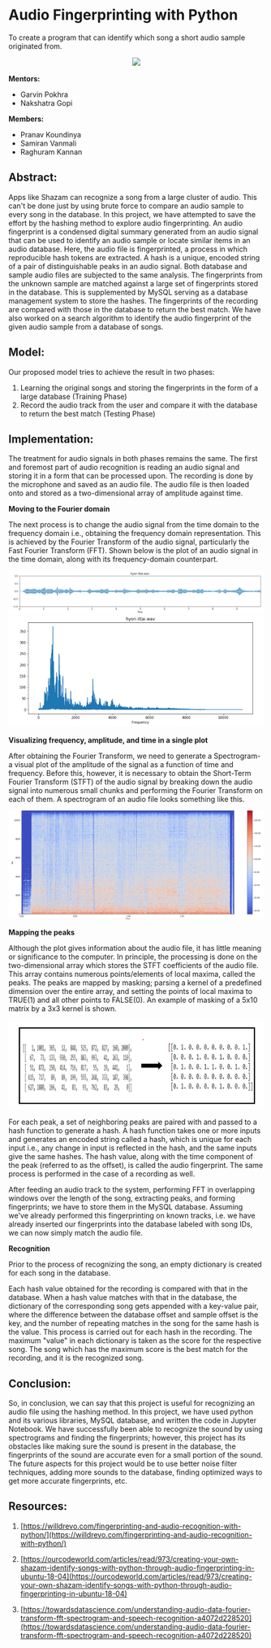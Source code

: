 # **Audio Fingerprinting with Python**

To create a program that can identify which song a short audio sample originated from.

<p align='center'>
<img src="https://github.com/IEEE-NITK/AudioFingerprinting/blob/main/Blog/Images/Thumbnail.png" />
</p>

**Mentors:**

- Garvin Pokhra
- Nakshatra Gopi

**Members:**

- Pranav Koundinya
- Samiran Vanmali
- Raghuram Kannan

## **Abstract:**

Apps like Shazam can recognize a song from a large cluster of audio. This can&#39;t be done just by using brute force to compare an audio sample to every song in the database. In this project, we have attempted to save the effort by the hashing method to explore audio fingerprinting. An audio fingerprint is a condensed digital summary generated from an audio signal that can be used to identify an audio sample or locate similar items in an audio database. Here, the audio file is fingerprinted, a process in which reproducible hash tokens are extracted. A hash is a unique, encoded string of a pair of distinguishable peaks in an audio signal. Both database and sample audio files are subjected to the same analysis. The fingerprints from the unknown sample are matched against a large set of fingerprints stored in the database. This is supplemented by MySQL serving as a database management system to store the hashes. The fingerprints of the recording are compared with those in the database to return the best match. We have also worked on a search algorithm to identify the audio fingerprint of the given audio sample from a database of songs.

## **Model:**

Our proposed model tries to achieve the result in two phases:

1. Learning the original songs and storing the fingerprints in the form of a large database (Training Phase)
2. Record the audio track from the user and compare it with the database to return the best match (Testing Phase)

## **Implementation:**

The treatment for audio signals in both phases remains the same. The first and foremost part of audio recognition is reading an audio signal and storing it in a form that can be processed upon. The recording is done by the microphone and saved as an audio file. The audio file is then loaded onto and stored as a two-dimensional array of amplitude against time.

**Moving to the Fourier domain**

The next process is to change the audio signal from the time domain to the frequency domain i.e., obtaining the frequency domain representation. This is achieved by the Fourier Transform of the audio signal, particularly the Fast Fourier Transform (FFT). Shown below is the plot of an audio signal in the time domain, along with its frequency-domain counterpart.

<img src="https://github.com/IEEE-NITK/AudioFingerprinting/blob/main/Blog/Images/img1.png" />
<img src="https://github.com/IEEE-NITK/AudioFingerprinting/blob/main/Blog/Images/img2.png" />


**Visualizing frequency, amplitude, and time in a single plot**

After obtaining the Fourier Transform, we need to generate a Spectrogram- a visual plot of the amplitude of the signal as a function of time and frequency. Before this, however, it is necessary to obtain the Short-Term Fourier Transform (STFT) of the audio signal by breaking down the audio signal into numerous small chunks and performing the Fourier Transform on each of them. A spectrogram of an audio file looks something like this.

<img src="https://github.com/IEEE-NITK/AudioFingerprinting/blob/main/Blog/Images/img3.png" />

**Mapping the peaks**

Although the plot gives information about the audio file, it has little meaning or significance to the computer. In principle, the processing is done on the two-dimensional array which stores the STFT coefficients of the audio file. This array contains numerous points/elements of local maxima, called the peaks. The peaks are mapped by masking; parsing a kernel of a predefined dimension over the entire array, and setting the points of local maxima to TRUE(1) and all other points to FALSE(0). An example of masking of a 5x10 matrix by a 3x3 kernel is shown.

<img src="https://github.com/IEEE-NITK/AudioFingerprinting/blob/main/Blog/Images/img4.png" />

For each peak, a set of neighboring peaks are paired with and passed to a hash function to generate a hash. A hash function takes one or more inputs and generates an encoded string called a hash, which is unique for each input i.e., any change in input is reflected in the hash, and the same inputs give the same hashes. The hash value, along with the time component of the peak (referred to as the offset), is called the audio fingerprint. The same process is performed in the case of a recording as well.

After feeding an audio track to the system, performing FFT in overlapping windows over the length of the song, extracting peaks, and forming fingerprints; we have to store them in the MySQL database. Assuming we&#39;ve already performed this fingerprinting on known tracks, i.e. we have already inserted our fingerprints into the database labeled with song IDs, we can now simply match the audio file.

**Recognition**

Prior to the process of recognizing the song, an empty dictionary is created for each song in the database.

Each hash value obtained for the recording is compared with that in the database. When a hash value matches with that in the database, the dictionary of the corresponding song gets appended with a key-value pair, where the difference between the database offset and sample offset is the key, and the number of repeating matches in the song for the same hash is the value. This process is carried out for each hash in the recording. The maximum &quot;value&quot; in each dictionary is taken as the score for the respective song. The song which has the maximum score is the best match for the recording, and it is the recognized song.

## **Conclusion:**

So, in conclusion, we can say that this project is useful for recognizing an audio file using the hashing method. In this project, we have used python and its various libraries, MySQL database, and written the code in Jupyter Notebook. We have successfully been able to recognize the sound by using spectrograms and finding the fingerprints; however, this project has its obstacles like making sure the sound is present in the database, the fingerprints of the sound are accurate even for a small portion of the sound. The future aspects for this project would be to use better noise filter techniques, adding more sounds to the database, finding optimized ways to get more accurate fingerprints, etc.

## **Resources:**

1. [https://willdrevo.com/fingerprinting-and-audio-recognition-with-python/](https://willdrevo.com/fingerprinting-and-audio-recognition-with-python/)

1. [https://ourcodeworld.com/articles/read/973/creating-your-own-shazam-identify-songs-with-python-through-audio-fingerprinting-in-ubuntu-18-04](https://ourcodeworld.com/articles/read/973/creating-your-own-shazam-identify-songs-with-python-through-audio-fingerprinting-in-ubuntu-18-04)
2. [https://towardsdatascience.com/understanding-audio-data-fourier-transform-fft-spectrogram-and-speech-recognition-a4072d228520](https://towardsdatascience.com/understanding-audio-data-fourier-transform-fft-spectrogram-and-speech-recognition-a4072d228520)
